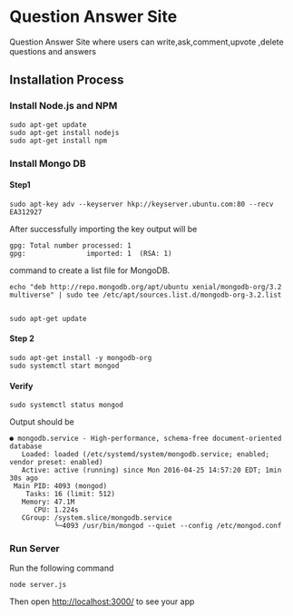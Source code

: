 # Question Answer Site

Question Answer Site where users can write,ask,comment,upvote ,delete questions and answers

## Installation Process

### Install Node.js and NPM
```
sudo apt-get update
sudo apt-get install nodejs
sudo apt-get install npm

```

### Install Mongo DB

#### Step1
```
sudo apt-key adv --keyserver hkp://keyserver.ubuntu.com:80 --recv EA312927
```
After successfully importing the key  output will be
```
gpg: Total number processed: 1
gpg:               imported: 1  (RSA: 1)
```
command to create a list file for MongoDB.

```
echo "deb http://repo.mongodb.org/apt/ubuntu xenial/mongodb-org/3.2 multiverse" | sudo tee /etc/apt/sources.list.d/mongodb-org-3.2.list


sudo apt-get update
```
#### Step 2

```
sudo apt-get install -y mongodb-org
sudo systemctl start mongod
```

#### Verify

```
sudo systemctl status mongod
```
 
Output should be

```
● mongodb.service - High-performance, schema-free document-oriented database
   Loaded: loaded (/etc/systemd/system/mongodb.service; enabled; vendor preset: enabled)
   Active: active (running) since Mon 2016-04-25 14:57:20 EDT; 1min 30s ago
 Main PID: 4093 (mongod)
    Tasks: 16 (limit: 512)
   Memory: 47.1M
      CPU: 1.224s
   CGroup: /system.slice/mongodb.service
           └─4093 /usr/bin/mongod --quiet --config /etc/mongod.conf
``` 

### Run Server

Run the following command
```
node server.js
```





Then open [http://localhost:3000/](http://localhost:3000/) to see your app
